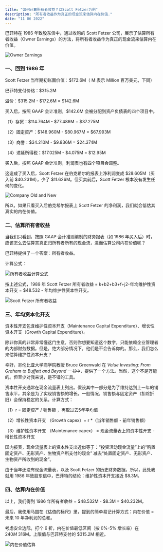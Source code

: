 ```yaml
---
title: "如何计算所有者收益？以Scott Fetzer为例"
description: "所有者收益作为真正的现金流来估算内在价值."
date: "11 06 2022"
---
```


巴菲特在 1986 年致股东信中，通过收购的 Scott Fetzer 公司，展示了估算所有者收益（Owner Earnings）的方法，将所有者收益作为真正的现金流来估算内在价值。

![Owner Earnings](/blogimages/owner-earnings.webp)

### 一、回到 1986 年

Scott Fetzer 当年期初账面价值：$172.6M（ M 表示 Million 百万美元，下同）

巴菲特支付价格：$315.2M

溢价：$315.2M - $172.6M = $142.6M

买入后，按照 GAAP 会计准则，$142.6M 会被分配到资产负债表的四个项目中。

（1）存货：$114.764M - $77.489M = $37.275M

（2）固定资产：$148.960M - $80.967M = $67.993M

（3）商誉：$34.210M - $9.836M = $24.374M

（4）递延所得税：$17.025M - $4.075M = $12.95M

买入后，按照 GAAP 会计准则，利润表也有四个项目会调整。

这造成了买入后，Scott Fetzer 在伯克希尔的报表上净利润变成 $28.605M（买入前 $40.231M），少了 $11.626M。但买卖前后，Scott Fetzer 根本没有发生任何的变化。

![Company Old and New](/blogimages/ScottFetzer.webp)

所以，如果只看买入后伯克希尔报表上 Scott Fetzer 的净利润，我们就会低估其真实的内在价值。

### 二、估算所有者收益

当我们只看到，按照 GAAP 会计准则编制的财务报表（如 1986 年买入后）时，应该怎么去估算其真正归所有者所有的现金流，进而估算公司内在价值呢？

巴菲特提供了一个答案：所有者收益。

计算公式：

![所有者收益计算公式](/blogimages/ownerEarningsCalulate.webp)

按上述公式，1986 年 Scott Fetzer 所有者收益 = k+b2+b3+f+j2-年均维护性资本开支 = $48.532 - 年均维护性资本性开支。


![Scott Fetzer 所有者收益](/blogimages/ownerEarningsCalculation.webp)

### 三、年均资本化开支

资本性开支包含维护性资本开支（Maintenance Capital Expenditure）、增长性资本开支（Growth Capital Expenditure）。

除非你真的非常非常懂这门生意，否则你想要知道这个数字，只能依赖企业管理者的内部财务数据。但是，绝大部分情况下，他们是不会告诉你的。那么，我们怎么来估算维护性资本开支？

幸好，哥伦比亚大学商学院教授 Bruce Greenwald 在 *Value Investing: From Graham to Buffett and Beyond* 一书中，提供了一个方法。当然，这个不是万能的。但至少对我来说，是不错的工具。

资本性开支通常在现金流量表上列出。假设其中一部分是为了维持达到上一年的销售水平，其余是为了实现销售额的增长。一般情况，销售额与固定资产（扣除折旧）会保持稳定的关系。计算方式：

（1）r = 固定资产 / 销售额 ，再取过去5年平均值

（2）增长性资本开支 （Growth capex）= r *（当年销售额 - 前年销售额）

（3）维护性资本开支 （Maintenance capex） =  现金流量表上的资本性开支 - 增长性资本开支

国内报表，现金流量表上的资本性支出近似等于：“投资活动现金流量”上的“购置固定资产、无形资产、生物资产所支付的现金” 减去“处置固定资产、无形资产、生物资产所收到的现金”。

由于当年还没有现金流量表，以及 Scott Fetzer 的历史财务数据。所以，此处我就用 1986 年致股东信中，巴菲特的结论：维护性资本开支接近 $8.3M。

### 四、估算内在价值

以上，我们得到 1986 年所有者收益 = $48.532M - $8.3M = $40.232M。

最后，我使用马喆在《估值的标尺》里，提到的简单易记计算方式：内在价值 = 未来 10 年净利润的总和。

考虑安全边际，打个 6 折，内在价值最低区间（按 0%-5% 增长率）在 $240M~$316M。上限值与巴菲特支付的 $315.2M 相近。

![内在价值估算](/blogimages/mazhe.webp)

